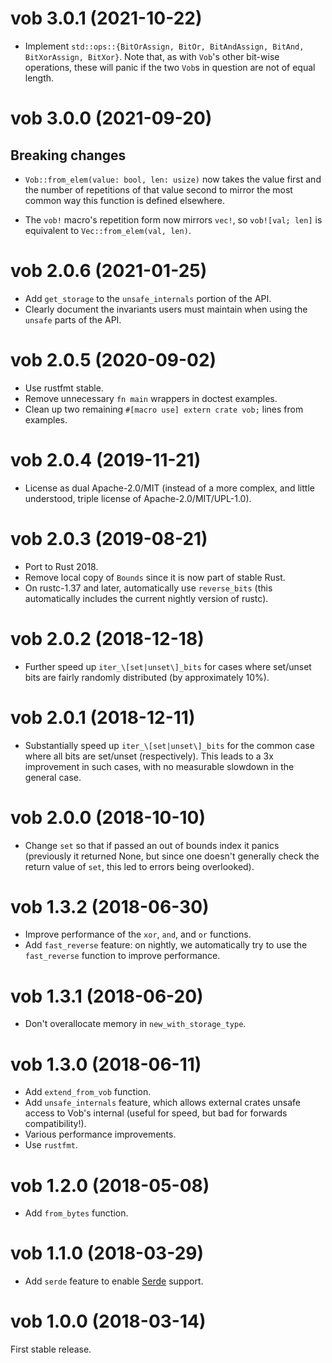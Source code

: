 # vob 3.0.1 (2021-10-22)

* Implement `std::ops::{BitOrAssign, BitOr, BitAndAssign, BitAnd, BitXorAssign,
  BitXor}`. Note that, as with `Vob`'s other bit-wise operations, these will
  panic if the two `Vob`s in question are not of equal length.


# vob 3.0.0 (2021-09-20)

## Breaking changes

* `Vob::from_elem(value: bool, len: usize)` now takes the value first and the
  number of repetitions of that value second to mirror the most common way this
  function is defined elsewhere.

* The `vob!` macro's repetition form now mirrors `vec!`, so `vob![val; len]` is
  equivalent to `Vec::from_elem(val, len)`.


# vob 2.0.6 (2021-01-25)

* Add `get_storage` to the `unsafe_internals` portion of the API.
* Clearly document the invariants users must maintain when using the `unsafe`
  parts of the API.


# vob 2.0.5 (2020-09-02)

* Use rustfmt stable.
* Remove unnecessary ``fn main`` wrappers in doctest examples.
* Clean up two remaining ``#[macro use] extern crate vob;`` lines from examples.


# vob 2.0.4 (2019-11-21)

* License as dual Apache-2.0/MIT (instead of a more complex, and little
  understood, triple license of Apache-2.0/MIT/UPL-1.0).


# vob 2.0.3 (2019-08-21)

* Port to Rust 2018.
* Remove local copy of `Bounds` since it is now part of stable Rust.
* On rustc-1.37 and later, automatically use `reverse_bits` (this automatically
  includes the current nightly version of rustc).


# vob 2.0.2 (2018-12-18)

* Further speed up `iter_\[set|unset\]_bits` for cases where set/unset bits are
  fairly randomly distributed (by approximately 10%).


# vob 2.0.1 (2018-12-11)

* Substantially speed up `iter_\[set|unset\]_bits` for the common case where all
  bits are set/unset (respectively). This leads to a 3x improvement in such
  cases, with no measurable slowdown in the general case.


# vob 2.0.0 (2018-10-10)

* Change `set` so that if passed an out of bounds index it panics (previously it
  returned None, but since one doesn't generally check the return value of
  `set`, this led to errors being overlooked).


# vob 1.3.2 (2018-06-30)

* Improve performance of the `xor`, `and`, and `or` functions.
* Add `fast_reverse` feature: on nightly, we automatically try to use the
  `fast_reverse` function to improve performance.


# vob 1.3.1 (2018-06-20)

* Don't overallocate memory in `new_with_storage_type`.


# vob 1.3.0 (2018-06-11)

* Add `extend_from_vob` function.
* Add `unsafe_internals` feature, which allows external crates unsafe access to
  Vob's internal (useful for speed, but bad for forwards compatibility!).
* Various performance improvements.
* Use `rustfmt`.


# vob 1.2.0 (2018-05-08)

* Add `from_bytes` function.


# vob 1.1.0 (2018-03-29)

* Add `serde` feature to enable [Serde](https://serde.rs/) support.


# vob 1.0.0 (2018-03-14)

First stable release.
